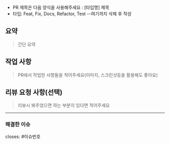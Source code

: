 - PR 제목은 다음 양식을 사용해주세요 : [타입명] 제목
- 타입: Feat, Fix, Docs, Refactor, Test
--여기까지 삭제 후 작성
## 요약
> 간단 요약

## 작업 사항

> PR에서 작업한 사항들을 적어주세요(이미지, 스크린샷등을 활용해도 좋아요)

## 리뷰 요청 사항(선택)

> 리뷰시 봐주었으면 하는 부분이 있다면 적어주세요

---
### 해결한 이슈
closes: #이슈번호
